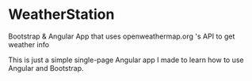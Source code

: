 # WeatherStation
Bootstrap & Angular App that uses openweathermap.org 's API to get weather info

This is just a simple single-page Angular app I made to learn how to use Angular and Bootstrap.
